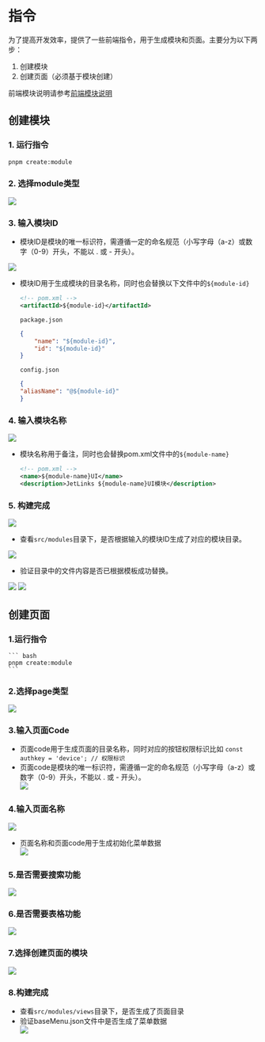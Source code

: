 # 指令
为了提高开发效率，提供了一些前端指令，用于生成模块和页面。主要分为以下两步：
1. 创建模块
2. 创建页面（必须基于模块创建）
  
前端模块说明请参考[前端模块说明](https://hanta.yuque.com/px7kg1/dev/arsugbwm9dn5r13c)
## 创建模块
### 1. 运行指令
``` bash
pnpm create:module
```
### 2. 选择module类型  
<img src="./create-module-1.png">

### 3. 输入模块ID
- 模块ID是模块的唯一标识符，需遵循一定的命名规范（小写字母（a-z）或数字（0-9）开头，‌不能以 . 或 -‌ 开头）。   
<img src="./create-module-2.png">

- 模块ID用于生成模块的目录名称，同时也会替换以下文件中的`${module-id}`
    ```xml
    <!-- pom.xml -->
    <artifactId>${module-id}</artifactId>
    ```
    `package.json`
    ```json
    {
        "name": "${module-id}",
        "id": "${module-id}"
    }
    ```
    `config.json`
    ```json 
    {
    "aliasName": "@${module-id}"
    }
    ```

### 4. 输入模块名称
<img src="./create-module-3.png">

- 模块名称用于备注，同时也会替换pom.xml文件中的`${module-name}`
    ```xml
    <!-- pom.xml -->
    <name>${module-name}UI</name>
    <description>JetLinks ${module-name}UI模块</description>
    ```
### 5. 构建完成   
<img src="./create-module-4.png"> 

- 查看`src/modules`目录下，是否根据输入的模块ID生成了对应的模块目录。    
<img src="./create-module-5.png">   

- 验证目录中的文件内容是否已根据模板成功替换。   
<img src="./create-module-6.png">
<img src="./create-module-7.png">

## 创建页面

### 1.运行指令
    ``` bash
    pnpm create:module
    ```
### 2.选择page类型   
  <img src="./create-page-1.png">

### 3.输入页面Code   
- 页面code用于生成页面的目录名称，同时对应的按钮权限标识比如 `const authkey = 'device'; // 权限标识`   
- 页面code是模块的唯一标识符，需遵循一定的命名规范（小写字母（a-z）或数字（0-9）开头，‌不能以 . 或 -‌ 开头）。  
  <img src="./create-page-2.png">   

### 4.输入页面名称
  <img src="./create-page-3.png">

- 页面名称和页面code用于生成初始化菜单数据    
  <img src="./create-page-8.png">

### 5.是否需要搜索功能   
  <img src="./create-page-4.png">

### 6.是否需要表格功能   
  <img src="./create-page-5.png">

### 7.选择创建页面的模块   
  <img src="./create-page-6.png">

### 8.构建完成   
- 查看`src/modules/views`目录下，是否生成了页面目录
- 验证baseMenu.json文件中是否生成了菜单数据   
  <img src="./create-page-7.png">
